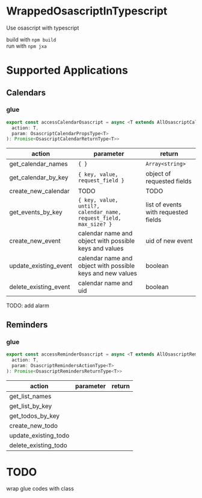 # WrappedOsascriptInTypescript

Use osascript with typescript  

build with `npm build`  
run with `npm jxa`  

# Supported Applications

## Calendars

### glue
```typescript
export const accessCalendarOsascript = async <T extends AllOsascriptCalendarsAction>(
  action: T,
  param: OsascriptCalendarPropsType<T>
): Promise<OsascriptCalendarReturnType<T>>
```

| action | parameter | return |
| ------ | --------- | ------ |
| get_calendar_names | `{ }` | `Array<string>` |
| get_calendar_by_key | `{ key, value, request_field }` | object of requested fields |
| create_new_calendar | TODO | TODO |
| get_events_by_key | `{ key, value, until?, calendar_name, request_field, max_size? }` | list of events with requested fields |
| create_new_event | calendar name and object with possible keys and values | uid of new event |
| update_existing_event | calendar name and object with possible keys and new values | boolean |
| delete_existing_event | calendar name and uid | boolean |
TODO: add alarm


## Reminders

### glue

```typescript
export const accessReminderOsascript = async <T extends AllOsascriptRemindersAction>(
  action: T,
  param: OsascriptRemindersActionType<T>
): Promise<OsascriptRemindersReturnType<T>>
```
| action | parameter | return |
| ------ | --------- | ------ |
| get_list_names | | |
| get_list_by_key | | |
| get_todos_by_key | | |
| create_new_todo | | |
| update_existing_todo | | |
| delete_existing_todo | | |


# TODO

wrap glue codes with class
